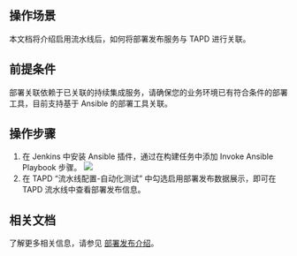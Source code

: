 ## 操作场景
本文档将介绍启用流水线后，如何将部署发布服务与 TAPD 进行关联。

## 前提条件
部署关联依赖于已关联的持续集成服务，请确保您的业务环境已有符合条件的部署工具，目前支持基于 Ansible 的部署工具关联。

## 操作步骤
1. 在 Jenkins 中安装 Ansible 插件，通过在构建任务中添加 Invoke Ansible Playbook 步骤。
 ![](https://main.qcloudimg.com/raw/76a76c25c3fa7eb97c4726cb13e23088.png)
2. 在 TAPD “流水线配置-自动化测试” 中勾选启用部署发布数据展示，即可在 TAPD 流水线中查看部署发布信息。

## 相关文档
了解更多相关信息，请参见 [部署发布介绍](https://www.tapd.cn/help/view#1120003271001002004)。

